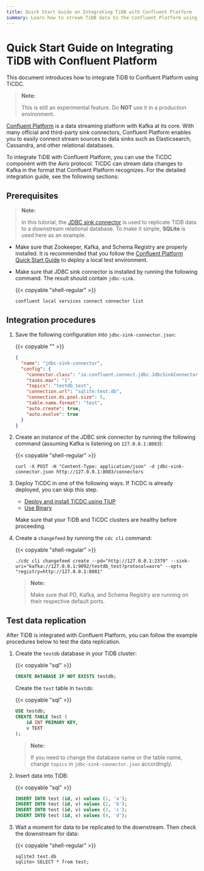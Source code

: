 ```yaml
---
title: Quick Start Guide on Integrating TiDB with Confluent Platform
summary: Learn how to stream TiDB data to the Confluent Platform using TiCDC.
---
```


# Quick Start Guide on Integrating TiDB with Confluent Platform

This document introduces how to integrate TiDB to Confluent Platform using TiCDC.

> **Note:**
>
> This is still an experimental feature. Do **NOT** use it in a production environment.

[Confluent Platform](https://docs.confluent.io/current/platform.html) is a data streaming platform with Kafka at its core. With many official and third-party sink connectors, Confluent Platform enables you to easily connect stream sources to data sinks such as Elasticsearch, Cassandra, and other relational databases.

To integrate TiDB with Confluent Platform, you can use the TiCDC component with the Avro protocol. TiCDC can stream data changes to Kafka in the format that Confluent Platform recognizes. For the detailed integration guide, see the following sections:

## Prerequisites

> **Note:**
>
> In this tutorial, the [JDBC sink connector](https://docs.confluent.io/current/connect/kafka-connect-jdbc/sink-connector/index.html#load-the-jdbc-sink-connector) is used to replicate TiDB data to a downstream relational database. To make it simple, **SQLite** is used here as an example.

+ Make sure that Zookeeper, Kafka, and Schema Registry are properly installed. It is recommended that you follow the [Confluent Platform Quick Start Guide](https://docs.confluent.io/current/quickstart/ce-quickstart.html#ce-quickstart) to deploy a local test environment.

+ Make sure that JDBC sink connector is installed by running the following command. The result should contain `jdbc-sink`.

    {{< copyable "shell-regular" >}}

    ```shell
    confluent local services connect connector list
    ```

## Integration procedures

1. Save the following configuration into `jdbc-sink-connector.json`:

    {{< copyable "" >}}

    ```json
    {
      "name": "jdbc-sink-connector",
      "config": {
        "connector.class": "io.confluent.connect.jdbc.JdbcSinkConnector",
        "tasks.max": "1",
        "topics": "testdb_test",
        "connection.url": "sqlite:test.db",
        "connection.ds.pool.size": 5,
        "table.name.format": "test",
        "auto.create": true,
        "auto.evolve": true
      }
    }
    ```

2. Create an instance of the JDBC sink connector by running the following command (assuming Kafka is listening on `127.0.0.1:8083`):

    {{< copyable "shell-regular" >}}

    ```shell
    curl -X POST -H "Content-Type: application/json" -d jdbc-sink-connector.json http://127.0.0.1:8083/connectors
    ```

3. Deploy TiCDC in one of the following ways. If TiCDC is already deployed, you can skip this step.

    - [Deploy and install TiCDC using TiUP](/ticdc/manage-ticdc.md#deploy-and-install-ticdc-using-tiup)
    - [Use Binary](/ticdc/manage-ticdc.md#use-binary)

    Make sure that your TiDB and TiCDC clusters are healthy before proceeding.

4. Create a `changefeed` by running the `cdc cli` command:

    {{< copyable "shell-regular" >}}

    ```shell
    ./cdc cli changefeed create --pd="http://127.0.0.1:2379" --sink-uri="kafka://127.0.0.1:9092/testdb_test?protocol=avro" --opts "registry=http://127.0.0.1:8081"
    ```

    > **Note:**
    >
    > Make sure that PD, Kafka, and Schema Registry are running on their respective default ports.

## Test data replication

After TiDB is integrated with Confluent Platform, you can follow the example procedures below to test the data replication.

1. Create the `testdb` database in your TiDB cluster:

    {{< copyable "sql" >}}

    ```sql
    CREATE DATABASE IF NOT EXISTS testdb;
    ```

    Create the `test` table in `testdb`:

    {{< copyable "sql" >}}

    ```sql
    USE testdb;
    CREATE TABLE test (
        id INT PRIMARY KEY,
        v TEXT
    );
    ```

    > **Note:**
    >
    > If you need to change the database name or the table name, change `topics` in `jdbc-sink-connector.json` accordingly.

2. Insert data into TiDB:

    {{< copyable "sql" >}}

    ```sql
    INSERT INTO test (id, v) values (1, 'a');
    INSERT INTO test (id, v) values (2, 'b');
    INSERT INTO test (id, v) values (3, 'c');
    INSERT INTO test (id, v) values (4, 'd');
    ```

3. Wait a moment for data to be replicated to the downstream. Then check the downstream for data:

    {{< copyable "shell-regular" >}}

    ```shell
    sqlite3 test.db
    sqlite> SELECT * from test;
    ```
